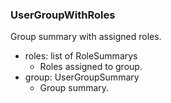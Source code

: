 ### UserGroupWithRoles
Group summary with assigned roles.

- roles: list of RoleSummarys
  - Roles assigned to group.
- group: UserGroupSummary
  - Group summary.
